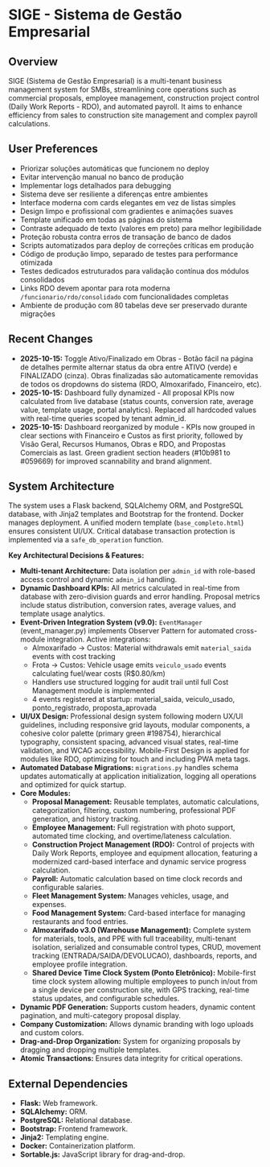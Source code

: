 # SIGE - Sistema de Gestão Empresarial

## Overview
SIGE (Sistema de Gestão Empresarial) is a multi-tenant business management system for SMBs, streamlining core operations such as commercial proposals, employee management, construction project control (Daily Work Reports - RDO), and automated payroll. It aims to enhance efficiency from sales to construction site management and complex payroll calculations.

## User Preferences
- Priorizar soluções automáticas que funcionem no deploy
- Evitar intervenção manual no banco de produção
- Implementar logs detalhados para debugging
- Sistema deve ser resiliente a diferenças entre ambientes
- Interface moderna com cards elegantes em vez de listas simples
- Design limpo e profissional com gradientes e animações suaves
- Template unificado em todas as páginas do sistema
- Contraste adequado de texto (valores em preto) para melhor legibilidade
- Proteção robusta contra erros de transação de banco de dados
- Scripts automatizados para deploy de correções críticas em produção
- Código de produção limpo, separado de testes para performance otimizada
- Testes dedicados estruturados para validação contínua dos módulos consolidados
- Links RDO devem apontar para rota moderna `/funcionario/rdo/consolidado` com funcionalidades completas
- Ambiente de produção com 80 tabelas deve ser preservado durante migrações

## Recent Changes
- **2025-10-15:** Toggle Ativo/Finalizado em Obras - Botão fácil na página de detalhes permite alternar status da obra entre ATIVO (verde) e FINALIZADO (cinza). Obras finalizadas são automaticamente removidas de todos os dropdowns do sistema (RDO, Almoxarifado, Financeiro, etc).
- **2025-10-15:** Dashboard fully dynamized - All proposal KPIs now calculated from live database (status counts, conversion rate, average value, template usage, portal analytics). Replaced all hardcoded values with real-time queries scoped by tenant admin_id.
- **2025-10-15:** Dashboard reorganized by module - KPIs now grouped in clear sections with Financeiro e Custos as first priority, followed by Visão Geral, Recursos Humanos, Obras e RDO, and Propostas Comerciais as last. Green gradient section headers (#10b981 to #059669) for improved scannability and brand alignment.

## System Architecture
The system uses a Flask backend, SQLAlchemy ORM, and PostgreSQL database, with Jinja2 templates and Bootstrap for the frontend. Docker manages deployment. A unified modern template (`base_completo.html`) ensures consistent UI/UX. Critical database transaction protection is implemented via a `safe_db_operation` function.

**Key Architectural Decisions & Features:**
-   **Multi-tenant Architecture:** Data isolation per `admin_id` with role-based access control and dynamic `admin_id` handling.
-   **Dynamic Dashboard KPIs:** All metrics calculated in real-time from database with zero-division guards and error handling. Proposal metrics include status distribution, conversion rates, average values, and template usage analytics.
-   **Event-Driven Integration System (v9.0):** `EventManager` (event_manager.py) implements Observer Pattern for automated cross-module integration. Active integrations:
    -   Almoxarifado → Custos: Material withdrawals emit `material_saida` events with cost tracking
    -   Frota → Custos: Vehicle usage emits `veiculo_usado` events calculating fuel/wear costs (R$0.80/km)
    -   Handlers use structured logging for audit trail until full Cost Management module is implemented
    -   4 events registered at startup: material_saida, veiculo_usado, ponto_registrado, proposta_aprovada
-   **UI/UX Design:** Professional design system following modern UX/UI guidelines, including responsive grid layouts, modular components, a cohesive color palette (primary green #198754), hierarchical typography, consistent spacing, advanced visual states, real-time validation, and WCAG accessibility. Mobile-First Design is applied for modules like RDO, optimizing for touch and including PWA meta tags.
-   **Automated Database Migrations:** `migrations.py` handles schema updates automatically at application initialization, logging all operations and optimized for quick startup.
-   **Core Modules:**
    -   **Proposal Management:** Reusable templates, automatic calculations, categorization, filtering, custom numbering, professional PDF generation, and history tracking.
    -   **Employee Management:** Full registration with photo support, automated time clocking, and overtime/lateness calculation.
    -   **Construction Project Management (RDO):** Control of projects with Daily Work Reports, employee and equipment allocation, featuring a modernized card-based interface and dynamic service progress calculation.
    -   **Payroll:** Automatic calculation based on time clock records and configurable salaries.
    -   **Fleet Management System:** Manages vehicles, usage, and expenses.
    -   **Food Management System:** Card-based interface for managing restaurants and food entries.
    -   **Almoxarifado v3.0 (Warehouse Management):** Complete system for materials, tools, and PPE with full traceability, multi-tenant isolation, serialized and consumable control types, CRUD, movement tracking (ENTRADA/SAIDA/DEVOLUCAO), dashboards, reports, and employee profile integration.
    -   **Shared Device Time Clock System (Ponto Eletrônico):** Mobile-first time clock system allowing multiple employees to punch in/out from a single device per construction site, with GPS tracking, real-time status updates, and configurable schedules.
-   **Dynamic PDF Generation:** Supports custom headers, dynamic content pagination, and multi-category proposal display.
-   **Company Customization:** Allows dynamic branding with logo uploads and custom colors.
-   **Drag-and-Drop Organization:** System for organizing proposals by dragging and dropping multiple templates.
-   **Atomic Transactions:** Ensures data integrity for critical operations.

## External Dependencies
-   **Flask:** Web framework.
-   **SQLAlchemy:** ORM.
-   **PostgreSQL:** Relational database.
-   **Bootstrap:** Frontend framework.
-   **Jinja2:** Templating engine.
-   **Docker:** Containerization platform.
-   **Sortable.js:** JavaScript library for drag-and-drop.